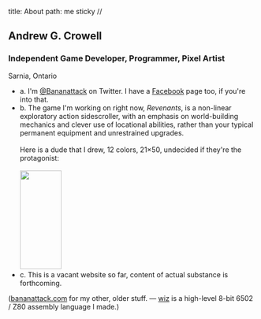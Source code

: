 title: About
path: me
sticky
//
<h2>Andrew G. Crowell</h2>
<h3>Independent Game Developer, Programmer, Pixel Artist</h3>
<p>Sarnia, Ontario</p>
<ul>
    <li>a. I'm <a href='https://twitter.com/Bananattack/'>@Bananattack</a> on Twitter. I have a <a href='https://www.facebook.com/makevideogames'>Facebook</a> page too, if you're into that.</li>
    <li>b. The game I'm working on right now, <em>Revenants</em>, is a non-linear exploratory action sidescroller, with an emphasis on world-building mechanics and clever use of locational abilities, rather than your typical permanent equipment and unrestrained upgrades.
        <br/><br/>Here is a dude that I drew, 12 colors, 21&times;50, undecided if they're the protagonist:<br/><br/>
        <img src='http://make.vg/images/revenants_hero.png' style='width: 84px; height: 200px;' title='Potential Protagonist. 12 colors, 21x50 pixels' alt='' />
    </li>
    <li>c. This is a vacant website so far, content of actual substance is forthcoming.</li>
</ul>
<p class='footnote'>(<a href='http://bananattack.com/'>bananattack.com</a> for my other, older stuff. &mdash; <a href='https://github.com/Bananattack/wiz'>wiz</a> is a high-level 8-bit 6502 / Z80 assembly language I made.)</p>
